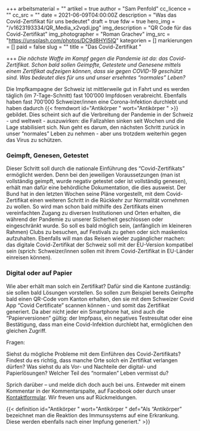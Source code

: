 +++
arbeitsmaterial = ""
artikel = true
author = "Sam Penfold"
cc_licence = ""
cc_src = ""
date = 2021-06-09T04:00:00Z
description = "Was das Covid-Zertifikat für uns bedeutet"
draft = true
fdw = true
hero_img = "/v1623193334/QR_Media_x2vqdi.jpg"
img_description = "QR Code für das Covid-Zertifikat"
img_photographer = "Roman Grachev"
img_src = "https://unsplash.com/photos/DC9d8HYI5IQ"
kategorien = []
markierungen = []
paid = false
slug = ""
title = "Das Covid-Zertifikat "

+++
_Die nächste Waffe im Kampf gegen die Pandemie ist da: das Covid-Zertifikat. Schon bald sollen Geimpfte, Getestete und Genesene mittels einem Zertifikat aufzeigen können, dass sie gegen COVID-19 geschützt sind. Was bedeutet dies für uns und unser ersehntes “normales” Leben?_

Die Impfkampagne der Schweiz ist mittlerweile gut in Fahrt und es werden täglich (im 7-Tage-Schnitt) fast 100’000 Impfdosen verabreicht. Ebenfalls haben fast 700’000 Schweizer/innen eine Corona-Infektion durchlebt und haben dadurch {{< fremdwort id="Antikörper " wort="Antikörper " >}} gebildet. Dies scheint sich auf die Verbreitung der Pandemie in der Schweiz - und weltweit - auszuwirken: die Fallzahlen sinken seit Wochen und die Lage stabilisiert sich. Nun geht es darum, den nächsten Schritt zurück in unser “normales” Leben zu nehmen - aber uns trotzdem weiterhin gegen das Virus zu schützen.

### Geimpft, Genesen, Getestet

Dieser Schritt soll durch die nationale Einführung des “Covid-Zertifikats” ermöglicht werden. Denn bei den jeweiligen Voraussetzungen (man ist vollständig geimpft, wurde negativ getestet oder ist vollständig genesen), erhält man dafür eine behördliche Dokumentation, die dies ausweist. Der Bund hat in den letzten Wochen seine Pläne vorgestellt, mit dem Covid-Zertifikat einen weiteren Schritt in die Rückkehr zur Normalität vornehmen zu wollen. So wird man schon bald mithilfe des Zertifikats einen vereinfachten Zugang zu diversen Institutionen und Orten erhalten, die während der Pandemie zu unserer Sicherheit geschlossen oder eingeschränkt wurde. So soll es bald möglich sein, (anfänglich im kleineren Rahmen) Clubs zu besuchen, auf Festivals zu gehen oder sich maskenlos aufzuhalten. Ebenfalls will man das Reisen wieder zugänglicher machen: das digitale Covid-Zertifikat der Schweiz soll mit der EU-Version kompatibel sein (sprich: Schweizer/innen sollen mit ihrem Covid-Zertifikat in EU-Länder einreisen können).

### Digital oder auf Papier

Wie aber erhält man solch ein Zertifikat? Dafür sind die Kantone zuständig: sie sollen bald Lösungen vorstellen. So sollen zum Beispiel bereits Geimpfte bald einen QR-Code vom Kanton erhalten, den sie mit dem Schweizer Covid App “Covid Certificate” scannen können - und somit das Zertifikat generiert. Da aber nicht jeder ein Smartphone hat, sind auch die “Papierversionen” gültig: der Impfpass, ein negatives Testresultat oder eine Bestätigung, dass man eine Covid-Infektion durchlebt hat, ermöglichen den gleichen Zugriff.

Fragen:   
  
Siehst du mögliche Probleme mit dem Einführen des Covid-Zertifikats? Findest du es richtig, dass manche Orte solch ein Zertifikat verlangen dürfen? Was siehst du als Vor- und Nachteile der digital- und Papierlösungen? Welcher Teil des “normalen” Leben vermisst du?

Sprich darüber – und melde dich doch auch bei uns. Entweder mit einem Kommentar in der Kommentarspalte, auf Facebook oder durch unser [Kontaktformular](https://www.chinderzytig.ch/kontakt/). Wir freuen uns auf Rückmeldungen.

{{< definition id="Antikörper " wort="Antikörper " def="Als “Antikörper” bezeichnet man die Reaktion des Immunsystems auf eine Erkrankung. Diese werden ebenfalls nach einer Impfung generiert." >}}